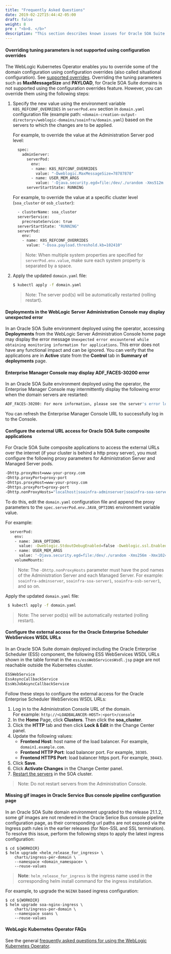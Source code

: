 ```yaml
---
title: "Frequently Asked Questions"
date: 2019-02-22T15:44:42-05:00
draft: false
weight: 8
pre : "<b>8. </b>"
description: "This section describes known issues for Oracle SOA Suite domain deployment on Kubernetes. It also provides answers to frequently asked questions."
---
```



#### Overriding tuning parameters is not supported using configuration overrides

The WebLogic Kubernetes Operator enables you to override some of the domain configuration using configuration overrides (also called situational configuration).
See [supported overrides](https://oracle.github.io/weblogic-kubernetes-operator/userguide/managing-domains/configoverrides/#typical-overrides). Overriding the tuning parameters such as **MaxMessageSize** and **PAYLOAD**,  for Oracle SOA Suite domains is not supported using the configuration overrides feature. However, you can override them using the following steps:

1. Specify the new value using the environment variable `K8S_REFCONF_OVERRIDES` in `serverPod.env` section in `domain.yaml` configuration file (example path: `<domain-creation-output-directory>/weblogic-domains/soainfra/domain.yaml`) based on the servers to which the changes are to be applied.

    For example, to override the value at the Administration Server pod level:
    ```bash
      spec:
        adminServer:
          serverPod:
            env:
            - name: K8S_REFCONF_OVERRIDES
              value: "-Dweblogic.MaxMessageSize=78787878"
            - name: USER_MEM_ARGS
              value: '-Djava.security.egd=file:/dev/./urandom -Xms512m -Xmx1024m '
          serverStartState: RUNNING
    ```

    For example, to override the value at a specific cluster level (`soa_cluster` or `osb_cluster`):
    ```bash
      - clusterName: soa_cluster
      serverService:
        precreateService: true
      serverStartState: "RUNNING"
      serverPod:
        env:
        - name: K8S_REFCONF_OVERRIDES
          value: "-Dsoa.payload.threshold.kb=102410"
    ```
    > Note: When multiple system properties are specified for `serverPod.env.value`, make sure each system property is separated by a space.

1. Apply the updated `domain.yaml` file:

    ``` bash
    $ kubectl apply -f domain.yaml
    ```
   > Note: The server pod(s) will be automatically restarted (rolling restart).

#### Deployments in the WebLogic Server Administration Console may display unexpected error

In an Oracle SOA Suite environment deployed using the operator, accessing **Deployments** from the WebLogic Server Administration Console home page may display the error message `Unexpected error encountered while obtaining monitoring information for applications`. This error does not have any functional impact and can be ignored. You can verify that the applications are in **Active** state from the **Control** tab in **Summary of deployments** page.


#### Enterprise Manager Console may display ADF_FACES-30200 error

In an Oracle SOA Suite environment deployed using the operator, the Enterprise Manager Console may intermittently display the following error when the domain servers are restarted:

``` bash
ADF_FACES-30200: For more information, please see the server's error log for an entry beginning with: The UIViewRoot is null. Fatal exception during PhaseId: RESTORE_VIEW 1.
```

You can refresh the Enterprise Manager Console URL to successfully log in to the Console.


#### Configure the external URL access for Oracle SOA Suite composite applications

For Oracle SOA Suite composite applications to access the external URLs over the internet (if your cluster is behind a http proxy server), you must configure the following proxy parameters for Administration Server and Managed Server pods.

``` bash
-Dhttp.proxyHost=www-your-proxy.com  
-Dhttp.proxyPort=proxy-port  
-Dhttps.proxyHost=www-your-proxy.com  
-Dhttps.proxyPort=proxy-port  
-Dhttp.nonProxyHosts="localhost|soainfra-adminserver|soainfra-soa-server1|soainfra-osb-server1|...soainfra-soa-serverN|*.svc.cluster.local|*.your.domain.com|/var/run/docker.sock"  
```
To do this, edit the `domain.yaml` configuration file and append the proxy parameters to the `spec.serverPod.env.JAVA_OPTIONS` environment variable value.

For example:
```bash
  serverPod:
    env:
    - name: JAVA_OPTIONS
      value: -Dweblogic.StdoutDebugEnabled=false -Dweblogic.ssl.Enabled=true -Dweblogic.security.SSL.ignoreHostnameVerification=true -Dhttp.proxyHost=www-your-proxy.com -Dhttp.proxyPort=proxy-port -Dhttps.proxyHost=www-your-proxy.com -Dhttps.proxyPort=proxy-port -Dhttp.nonProxyHosts="localhost|soainfra-adminserver|soainfra-soa-server1|soainfra-osb-server1|...soainfra-soa-serverN|*.svc.cluster.local|*.your.domain.com|/var/run/docker.sock"
    - name: USER_MEM_ARGS
      value: '-Djava.security.egd=file:/dev/./urandom -Xms256m -Xmx1024m '
    volumeMounts:
```

> Note: The `-Dhttp.nonProxyHosts` parameter must have the pod names of the Administration Server and each Managed Server. For example: `soainfra-adminserver`, `soainfra-soa-server1`, `soainfra-osb-server1`, and so on.

Apply the updated `domain.yaml` file:

``` bash
 $ kubectl apply -f domain.yaml
```
> Note: The server pod(s) will be automatically restarted (rolling restart).


#### Configure the external access for the Oracle Enterprise Scheduler WebServices WSDL URLs

In an Oracle SOA Suite domain deployed including the Oracle Enterprise Scheduler (ESS) component, the following ESS WebServices WSDL URLs shown in the table format in the `ess/essWebServicesWsdl.jsp` page are not reachable outside the Kubernetes cluster.

```bash
ESSWebService
EssAsyncCallbackService
EssWsJobAsyncCallbackService
```

Follow these steps to configure the external access for the Oracle Enterprise Scheduler WebServices WSDL URLs:

1. Log in to the Administration Console URL of the domain.  
   For example: `http://<LOADBALANCER-HOST>:<port>/console`
1. In the **Home** Page, click **Clusters**. Then click the **soa_cluster**.
1. Click the **HTTP** tab and then click **Lock & Edit** in the Change Center panel.
1. Update the following values:
   * **Frontend Host**: host name of the load balancer. For example, `domain1.example.com`.
   * **Frontend HTTP Port**: load balancer port. For example, `30305`.  
   * **Frontend HTTPS Port**: load balancer https port. For example, `30443`.
1. Click **Save**.
1. Click **Activate Changes** in the Change Center panel.
1. [Restart the servers](https://oracle.github.io/weblogic-kubernetes-operator/userguide/managing-domains/domain-lifecycle/startup/#restart-all-the-servers-in-the-cluster) in the SOA cluster.

> Note: Do not restart servers from the Administration Console.

#### Missing gif images in Oracle Service Bus console pipeline configuration page

In an Oracle SOA Suite domain environment upgraded to the release 21.1.2, some gif images are not rendered in the Oracle Serice Bus console pipeline configuration page, as their corresponding url paths are not exposed via the Ingress path rules in the earlier releases (for Non-SSL and SSL termination). To resolve this issue, perform the following steps to apply the latest ingress configuration:

```
$ cd ${WORKDIR}
$ helm upgrade <helm_release_for_ingress> \
    charts/ingress-per-domain \
    --namespace <domain_namespace> \
    --reuse-values
```
>**Note**: `helm_release_for_ingress` is the ingress name used in the corresponding helm install command for the ingress installation.

For example, to upgrade the `NGINX` based ingress configuration:
```
$ cd ${WORKDIR}
$ helm upgrade soa-nginx-ingress \
    charts/ingress-per-domain \
    --namespace soans \
    --reuse-values
```

#### WebLogic Kubernetes Operator FAQs

See the general [frequently asked questions for using the WebLogic Kubernetes Operator](https://oracle.github.io/weblogic-kubernetes-operator/faq/).
